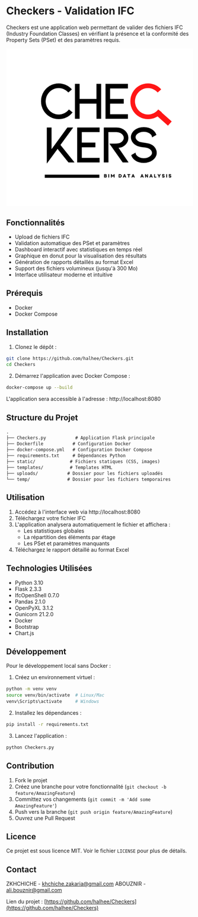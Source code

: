 # Checkers - Validation IFC

Checkers est une application web permettant de valider des fichiers IFC (Industry Foundation Classes) en vérifiant la présence et la conformité des Property Sets (PSet) et des paramètres requis.

<div align="center">
  <img src="static/Sanstitre.png" alt="Checkers Logo" width="600">
</div>

## Fonctionnalités

- Upload de fichiers IFC
- Validation automatique des PSet et paramètres
- Dashboard interactif avec statistiques en temps réel
- Graphique en donut pour la visualisation des résultats
- Génération de rapports détaillés au format Excel
- Support des fichiers volumineux (jusqu'à 300 Mo)
- Interface utilisateur moderne et intuitive

## Prérequis

- Docker
- Docker Compose

## Installation

1. Clonez le dépôt :
```bash
git clone https://github.com/halhee/Checkers.git
cd Checkers
```

2. Démarrez l'application avec Docker Compose :
```bash
docker-compose up --build
```

L'application sera accessible à l'adresse : http://localhost:8080

## Structure du Projet

```
.
├── Checkers.py           # Application Flask principale
├── Dockerfile           # Configuration Docker
├── docker-compose.yml   # Configuration Docker Compose
├── requirements.txt     # Dépendances Python
├── static/             # Fichiers statiques (CSS, images)
├── templates/          # Templates HTML
├── uploads/           # Dossier pour les fichiers uploadés
└── temp/              # Dossier pour les fichiers temporaires
```

## Utilisation

1. Accédez à l'interface web via http://localhost:8080
2. Téléchargez votre fichier IFC
3. L'application analysera automatiquement le fichier et affichera :
   - Les statistiques globales
   - La répartition des éléments par étage
   - Les PSet et paramètres manquants
4. Téléchargez le rapport détaillé au format Excel

## Technologies Utilisées

- Python 3.10
- Flask 2.3.3
- IfcOpenShell 0.7.0
- Pandas 2.1.0
- OpenPyXL 3.1.2
- Gunicorn 21.2.0
- Docker
- Bootstrap
- Chart.js

## Développement

Pour le développement local sans Docker :

1. Créez un environnement virtuel :
```bash
python -m venv venv
source venv/bin/activate  # Linux/Mac
venv\Scripts\activate     # Windows
```

2. Installez les dépendances :
```bash
pip install -r requirements.txt
```

3. Lancez l'application :
```bash
python Checkers.py
```

## Contribution

1. Fork le projet
2. Créez une branche pour votre fonctionnalité (`git checkout -b feature/AmazingFeature`)
3. Committez vos changements (`git commit -m 'Add some AmazingFeature'`)
4. Push vers la branche (`git push origin feature/AmazingFeature`)
5. Ouvrez une Pull Request

## Licence

Ce projet est sous licence MIT. Voir le fichier `LICENSE` pour plus de détails.

## Contact

ZKHCHICHE - khchiche.zakaria@gmail.com
ABOUZNIR - ali.bouznir@gmail.com 

Lien du projet : [https://github.com/halhee/Checkers](https://github.com/halhee/Checkers)
